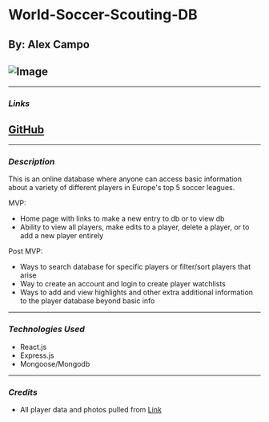 # World-Soccer-Scouting-DB

## By: Alex Campo

## ![Image](https://media.istockphoto.com/photos/football-soccer-ball-on-grass-field-on-stadium-picture-id1312143573?b=1&k=20&m=1312143573&s=170667a&w=0&h=elVyz2oeGbXKnNpc86chC4DJQ_FPWkE_v9n9uuOhhqY=)

---

### **_Links_**

## [GitHub](https://github.com/alexcampo5/World-Soccer-Scouting-DB)

---

### **_Description_**

This is an online database where anyone can access basic information about a variety of different players in Europe's top 5 soccer leagues.

MVP:

- Home page with links to make a new entry to db or to view db
- Ability to view all players, make edits to a player, delete a player, or to add a new player entirely

Post MVP:

- Ways to search database for specific players or filter/sort players that arise
- Way to create an account and login to create player watchlists
- Ways to add and view highlights and other extra additional information to the player database beyond basic info

---

### **_Technologies Used_**

- React.js
- Express.js
- Mongoose/Mongodb

---

### **_Credits_**

- All player data and photos pulled from [Link](fbref.com)
